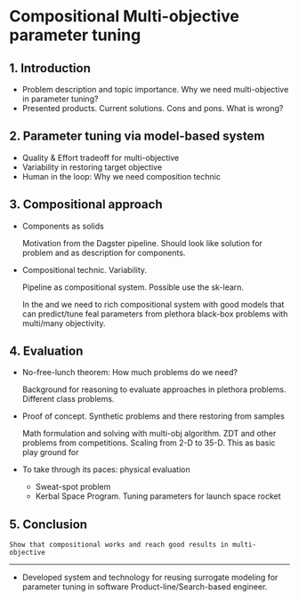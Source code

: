 # Compositional Multi-objective parameter tuning

## 1. Introduction

- Problem description and topic importance. Why we need multi-objective in parameter tuning?
- Presented products. Current solutions. Cons and pons. What is wrong?

## 2. Parameter tuning via model-based system

- Quality & Effort tradeoff for multi-objective
- Variability in restoring target objective
- Human in the loop: Why we need composition technic

## 3. Compositional approach

- Components as solids

    Motivation from the Dagster pipeline. Should look like solution for problem and as description for components.

- Compositional technic. Variability.

    Pipeline as compositional system. Possible use the sk-learn.

    In the and we need to rich compositional system with good models that can predict/tune feal parameters from plethora black-box problems with multi/many objectivity.

## 4. Evaluation

- No-free-lunch theorem: How much problems do we need?

    Background for reasoning to evaluate approaches in plethora problems. Different class problems.

- Proof of concept. Synthetic problems and there restoring from samples

    Math formulation and solving with multi-obj algorithm.
    ZDT and other problems from competitions. Scaling from 2-D to 35-D. This as basic play ground for 

- To take through its paces: physical evaluation
    - Sweat-spot problem
    - Kerbal Space Program. Tuning parameters for launch space rocket

## 5. Conclusion

    Show that compositional works and reach good results in multi-objective




___


- Developed system and technology for reusing surrogate modeling for parameter tuning in software Product-line/Search-based engineer.